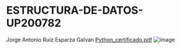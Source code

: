 # ESTRUCTURA-DE-DATOS-UP200782
Jorge Antonio Ruiz Esparza Galván
[Python_certificado.pdf](https://github.com/up200782/ESTRUCTURA-DE-DATOS-UP200782/files/10715601/Python_certificado.pdf)
![image](https://user-images.githubusercontent.com/113204543/218300026-57feb8a6-b166-4527-9892-9732e98d9cca.png)


